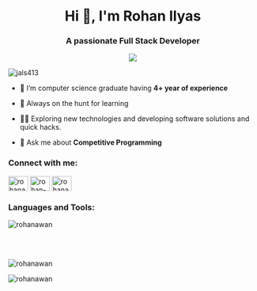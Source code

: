 <h1 align="center">Hi 👋, I'm Rohan Ilyas</h1>
<h3 align="center">A passionate Full Stack Developer</h3>

<p align="center">
  <a href="https://github.com/rohanawan/readme-typing-svg">
    <img src="https://readme-typing-svg.demolab.com/?lines=Full-Stack%20Web%20And%20App%20Developer;Experienced%20Full-Stack%20Developer;4%2B%20years%20of%20coding%20experience;Always%20learning%20new%20things&font=Fira%20Code&center=true&width=440&height=45&color=f75c7e&vCenter=true&pause=1000&size=22" /></a>
</p>

<p align="left"> <img src="https://komarev.com/ghpvc/?username=jals413&label=Visitors&color=2de142&style=flat-square" alt="jals413" /> </p>

- 🔭 I’m computer science graduate having **4+ year of experience**

- 🌱 Always on the hunt for learning

- 👨‍💻 Exploring new technologies and developing software solutions and quick hacks.

- 💬 Ask me about **Competitive Programming** 

<h3 align="left">Connect with me:</h3>
<p align="left">
<a href="https://twitter.com/rohan.awan1" target="blank"><img align="center" src="https://raw.githubusercontent.com/rahuldkjain/github-profile-readme-generator/master/src/images/icons/Social/twitter.svg" alt="rohanawan" height="30" width="40" /></a>
<a href="https://www.linkedin.com/in/rohan-ilyas-876a32162/" target="blank"><img align="center" src="https://raw.githubusercontent.com/rahuldkjain/github-profile-readme-generator/master/src/images/icons/Social/linked-in-alt.svg" alt="rohan-ilyas-876a32162" height="30" width="40" /></a>
<a href="https://instagram.com/rohan.awan1" target="blank"><img align="center" src="https://raw.githubusercontent.com/rahuldkjain/github-profile-readme-generator/master/src/images/icons/Social/instagram.svg" alt="rohanawan1" height="30" width="40" /></a>
</p>

<h3 align="left">Languages and Tools:</h3>
<p><img align="center" src="https://skillicons.dev/icons?i=js,next,vue,mongodb,express,react,nodejs,selenium,docker,vscode,azure,git,github" alt="rohanawan" /></p>


<br></br>
<p><img align="center" src="https://github-readme-stats-git-masterrstaa-rickstaa.vercel.app/api?username=rohanawan&show_icons=true&theme=dark&locale=en" alt="rohanawan" /></p>

<p><img align="center" src="https://github-readme-streak-stats.herokuapp.com/?user=rohanawan&theme=dark" alt="rohanawan" /></p>
